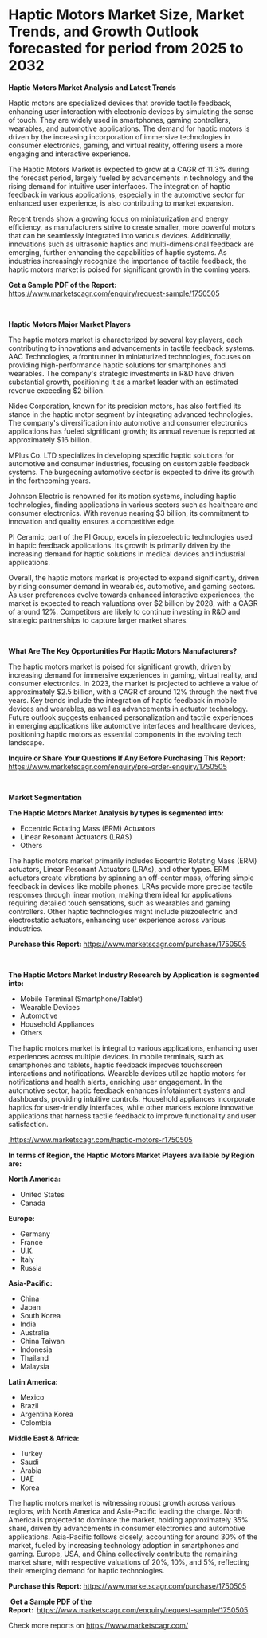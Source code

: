<p><h1>Haptic Motors Market Size, Market Trends, and Growth Outlook forecasted for period from 2025 to 2032</h1></p><p><strong>Haptic Motors Market Analysis and Latest Trends</strong></p>
<p><p>Haptic motors are specialized devices that provide tactile feedback, enhancing user interaction with electronic devices by simulating the sense of touch. They are widely used in smartphones, gaming controllers, wearables, and automotive applications. The demand for haptic motors is driven by the increasing incorporation of immersive technologies in consumer electronics, gaming, and virtual reality, offering users a more engaging and interactive experience.</p><p>The Haptic Motors Market is expected to grow at a CAGR of 11.3% during the forecast period, largely fueled by advancements in technology and the rising demand for intuitive user interfaces. The integration of haptic feedback in various applications, especially in the automotive sector for enhanced user experience, is also contributing to market expansion.</p><p>Recent trends show a growing focus on miniaturization and energy efficiency, as manufacturers strive to create smaller, more powerful motors that can be seamlessly integrated into various devices. Additionally, innovations such as ultrasonic haptics and multi-dimensional feedback are emerging, further enhancing the capabilities of haptic systems. As industries increasingly recognize the importance of tactile feedback, the haptic motors market is poised for significant growth in the coming years.</p></p>
<p><strong>Get a Sample PDF of the Report:&nbsp;</strong> <a href="https://www.marketscagr.com/enquiry/request-sample/1750505?utm_campaign=3541&utm_medium=2&utm_source=Github&utm_content=ia&utm_term=06042025&utm_id=haptic-motors">https://www.marketscagr.com/enquiry/request-sample/1750505</a></p>
<p>&nbsp;</p>
<p><strong>Haptic Motors Major Market Players</strong></p>
<p><p>The haptic motors market is characterized by several key players, each contributing to innovations and advancements in tactile feedback systems. AAC Technologies, a frontrunner in miniaturized technologies, focuses on providing high-performance haptic solutions for smartphones and wearables. The company's strategic investments in R&D have driven substantial growth, positioning it as a market leader with an estimated revenue exceeding $2 billion.</p><p>Nidec Corporation, known for its precision motors, has also fortified its stance in the haptic motor segment by integrating advanced technologies. The company's diversification into automotive and consumer electronics applications has fueled significant growth; its annual revenue is reported at approximately $16 billion. </p><p>MPlus Co. LTD specializes in developing specific haptic solutions for automotive and consumer industries, focusing on customizable feedback systems. The burgeoning automotive sector is expected to drive its growth in the forthcoming years.</p><p>Johnson Electric is renowned for its motion systems, including haptic technologies, finding applications in various sectors such as healthcare and consumer electronics. With revenue nearing $3 billion, its commitment to innovation and quality ensures a competitive edge.</p><p>PI Ceramic, part of the PI Group, excels in piezoelectric technologies used in haptic feedback applications. Its growth is primarily driven by the increasing demand for haptic solutions in medical devices and industrial applications.</p><p>Overall, the haptic motors market is projected to expand significantly, driven by rising consumer demand in wearables, automotive, and gaming sectors. As user preferences evolve towards enhanced interactive experiences, the market is expected to reach valuations over $2 billion by 2028, with a CAGR of around 12%. Competitors are likely to continue investing in R&D and strategic partnerships to capture larger market shares.</p></p>
<p>&nbsp;</p>
<p><strong>What Are The Key Opportunities For Haptic Motors Manufacturers?</strong></p>
<p><p>The haptic motors market is poised for significant growth, driven by increasing demand for immersive experiences in gaming, virtual reality, and consumer electronics. In 2023, the market is projected to achieve a value of approximately $2.5 billion, with a CAGR of around 12% through the next five years. Key trends include the integration of haptic feedback in mobile devices and wearables, as well as advancements in actuator technology. Future outlook suggests enhanced personalization and tactile experiences in emerging applications like automotive interfaces and healthcare devices, positioning haptic motors as essential components in the evolving tech landscape.</p></p>
<p><strong>Inquire or Share Your Questions If Any Before Purchasing This Report:</strong> <a href="https://www.marketscagr.com/enquiry/pre-order-enquiry/1750505?utm_campaign=3541&utm_medium=2&utm_source=Github&utm_content=ia&utm_term=06042025&utm_id=haptic-motors">https://www.marketscagr.com/enquiry/pre-order-enquiry/1750505</a></p>
<p>&nbsp;</p>
<p><strong>Market Segmentation</strong></p>
<p><strong>The Haptic Motors Market Analysis by types is segmented into:</strong></p>
<p><ul><li>Eccentric Rotating Mass (ERM) Actuators</li><li>Linear Resonant Actuators (LRAS)</li><li>Others</li></ul></p>
<p><p>The haptic motors market primarily includes Eccentric Rotating Mass (ERM) actuators, Linear Resonant Actuators (LRAs), and other types. ERM actuators create vibrations by spinning an off-center mass, offering simple feedback in devices like mobile phones. LRAs provide more precise tactile responses through linear motion, making them ideal for applications requiring detailed touch sensations, such as wearables and gaming controllers. Other haptic technologies might include piezoelectric and electrostatic actuators, enhancing user experience across various industries.</p></p>
<p><strong>Purchase this Report:&nbsp;</strong><a href="https://www.marketscagr.com/purchase/1750505?utm_campaign=3541&utm_medium=2&utm_source=Github&utm_content=ia&utm_term=06042025&utm_id=haptic-motors">https://www.marketscagr.com/purchase/1750505</a></p>
<p>&nbsp;</p>
<p><strong>The Haptic Motors Market Industry Research by Application is segmented into:</strong></p>
<p><ul><li>Mobile Terminal (Smartphone/Tablet)</li><li>Wearable Devices</li><li>Automotive</li><li>Household Appliances</li><li>Others</li></ul></p>
<p><p>The haptic motors market is integral to various applications, enhancing user experiences across multiple devices. In mobile terminals, such as smartphones and tablets, haptic feedback improves touchscreen interactions and notifications. Wearable devices utilize haptic motors for notifications and health alerts, enriching user engagement. In the automotive sector, haptic feedback enhances infotainment systems and dashboards, providing intuitive controls. Household appliances incorporate haptics for user-friendly interfaces, while other markets explore innovative applications that harness tactile feedback to improve functionality and user satisfaction.</p></p>
<p><a href="https://www.marketscagr.com/haptic-motors-r1750505?utm_campaign=3541&utm_medium=2&utm_source=Github&utm_content=ia&utm_term=06042025&utm_id=haptic-motors">&nbsp;https://www.marketscagr.com/haptic-motors-r1750505</a></p>
<p><strong>In terms of Region, the Haptic Motors Market Players available by Region are:</strong></p>
<p>
    <p> <strong> North America: </strong>
        <ul>
            <li>United States</li>
            <li>Canada</li>
        </ul>
        </p> 
    <p> <strong> Europe: </strong>
        <ul>
            <li>Germany</li>
            <li>France</li>
            <li>U.K.</li>
            <li>Italy</li>
            <li>Russia</li>
        </ul>
        </p> 
    <p> <strong> Asia-Pacific: </strong>
        <ul>
            <li>China</li>
            <li>Japan</li>
            <li>South Korea</li>
            <li>India</li>
            <li>Australia</li>
            <li>China Taiwan</li>
            <li>Indonesia</li>
            <li>Thailand</li>
            <li>Malaysia</li>
        </ul>
        </p> 
    <p> <strong> Latin America: </strong>
        <ul>
            <li>Mexico</li>
            <li>Brazil</li>
            <li>Argentina Korea</li>
            <li>Colombia</li>
        </ul>
        </p> 
    <p> <strong> Middle East & Africa: </strong>
        <ul>
            <li>Turkey</li>
            <li>Saudi</li>
            <li>Arabia</li>
            <li>UAE</li>
            <li>Korea</li>
        </ul>
    </p>
    </p>
<p><p>The haptic motors market is witnessing robust growth across various regions, with North America and Asia-Pacific leading the charge. North America is projected to dominate the market, holding approximately 35% share, driven by advancements in consumer electronics and automotive applications. Asia-Pacific follows closely, accounting for around 30% of the market, fueled by increasing technology adoption in smartphones and gaming. Europe, USA, and China collectively contribute the remaining market share, with respective valuations of 20%, 10%, and 5%, reflecting their emerging demand for haptic technologies.</p></p>
<p><strong>Purchase this Report: </strong><a href="https://www.marketscagr.com/purchase/1750505?utm_campaign=3541&utm_medium=2&utm_source=Github&utm_content=ia&utm_term=06042025&utm_id=haptic-motors">https://www.marketscagr.com/purchase/1750505</a></p>
<p>&nbsp;<strong>Get a Sample PDF of the Report:&nbsp;&nbsp;</strong><a href="https://www.marketscagr.com/enquiry/request-sample/1750505?utm_campaign=3541&utm_medium=2&utm_source=Github&utm_content=ia&utm_term=06042025&utm_id=haptic-motors">https://www.marketscagr.com/enquiry/request-sample/1750505</a></p>
<p><strong></strong></p>
<p>Check more reports on <a href="https://www.marketscagr.com/?utm_campaign=3541&utm_medium=2&utm_source=Github&utm_content=ia&utm_term=06042025&utm_id=haptic-motors">https://www.marketscagr.com/</a></p>
